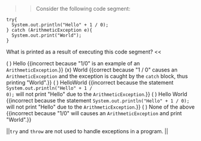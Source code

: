 >>Consider the following code segment:</p>
<pre><code class="java language-java">try{
  System.out.println("Hello" + 1 / 0);
} catch (ArithmeticException e){
  System.out.print("World");
}
</code></pre>
<p>What is printed as a result of executing this code segment? <<

( ) Hello {{incorrect because "1/0" is an example of an <code>ArithmeticException</code>.}}
(x) World {{correct because "1 / 0" causes an <code>ArithmeticException</code> and the exception is caught by the <code>catch</code> block, thus printing "World".}}
( ) HelloWorld {{incorrect because the statement <code>System.out.println("Hello" + 1 / 0);</code> will not print "Hello" due to the <code>ArithmeticException</code>.}}
( ) Hello World {{incorrect because the statement <code>System.out.println("Hello" + 1 / 0);</code> will not print "Hello" due to the <code>ArithmeticException</code>.}}
( ) None of the above {{incorrect because "1/0" will causes an <code>ArithmeticException</code> and print "World".}}

||<code>try</code> and <code>throw</code> are not used to handle exceptions in a program. ||
